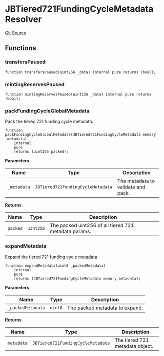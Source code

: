 # JBTiered721FundingCycleMetadataResolver
[Git Source](https://github.com/jbx-protocol/juice-721-delegate/blob/2d5cc8b5e5fa5f9438288f074222da0ada454156/contracts/libraries/JBTiered721FundingCycleMetadataResolver.sol)


## Functions
### transfersPaused


```solidity
function transfersPaused(uint256 _data) internal pure returns (bool);
```

### mintingReservesPaused


```solidity
function mintingReservesPaused(uint256 _data) internal pure returns (bool);
```

### packFundingCycleGlobalMetadata


Pack the tiered 721 funding cycle metadata.


```solidity
function packFundingCycleGlobalMetadata(JBTiered721FundingCycleMetadata memory _metadata)
    internal
    pure
    returns (uint256 packed);
```
**Parameters**

|Name|Type|Description|
|----|----|-----------|
|`_metadata`|`JBTiered721FundingCycleMetadata`|The metadata to validate and pack.|

**Returns**

|Name|Type|Description|
|----|----|-----------|
|`packed`|`uint256`|The packed uint256 of all tiered 721 metadata params.|


### expandMetadata


Expand the tiered 721 funding cycle metadata.


```solidity
function expandMetadata(uint8 _packedMetadata)
    internal
    pure
    returns (JBTiered721FundingCycleMetadata memory metadata);
```
**Parameters**

|Name|Type|Description|
|----|----|-----------|
|`_packedMetadata`|`uint8`|The packed metadata to expand.|

**Returns**

|Name|Type|Description|
|----|----|-----------|
|`metadata`|`JBTiered721FundingCycleMetadata`|The tiered 721 metadata object.|


